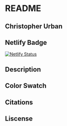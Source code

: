 # README

## Christopher Urban

## Netlify Badge
[![Netlify Status](https://api.netlify.com/api/v1/badges/727018ed-6aea-41bc-98d6-18a5ae31e7f3/deploy-status)](https://app.netlify.com/sites/about-me-curban2336/deploys)

## Description

## Color Swatch

## Citations

## Liscense
